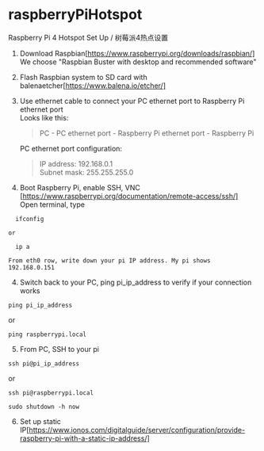 # raspberryPiHotspot
Raspberry Pi 4 Hotspot Set Up / 树莓派4热点设置

1. Download Raspbian[https://www.raspberrypi.org/downloads/raspbian/]  
We choose "Raspbian Buster with desktop and recommended software"

2. Flash Raspbian system to SD card with balenaetcher[https://www.balena.io/etcher/]

3. Use ethernet cable to connect your PC ethernet port to Raspberry Pi ethernet port  
  Looks like this:
    >PC - PC ethernet port - Raspberry Pi ethernet port - Raspberry Pi

    PC ethernet port configuration:  
    >IP address: 192.168.0.1  
    >Subnet mask: 255.255.255.0

4. Boot Raspberry Pi, enable SSH, VNC [https://www.raspberrypi.org/documentation/remote-access/ssh/]  
Open terminal, type 
```
  ifconfig
```
    or
```
  ip a
```
    From eth0 row, write down your pi IP address. My pi shows 192.168.0.151

4. Switch back to your PC, ping pi_ip_address to verify if your connection works
```
ping pi_ip_address
```
or
```
ping raspberrypi.local
```

5. From PC, SSH to your pi
```
ssh pi@pi_ip_address
```
or
```
ssh pi@raspberrypi.local
```
```
sudo shutdown -h now
```

6. Set up static IP[https://www.ionos.com/digitalguide/server/configuration/provide-raspberry-pi-with-a-static-ip-address/]


